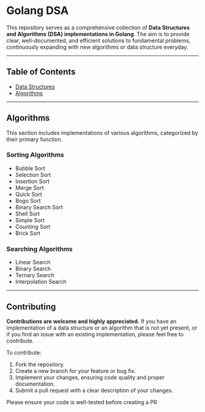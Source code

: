 # Golang DSA

This repository serves as a comprehensive collection of **Data Structures and Algorithms (DSA) implementations in Golang**. The aim is to provide clear, well-documented, and efficient solutions to fundamental problems, continuously expanding with new algorithms or data structure everyday.

---

## Table of Contents

* [Data Structures](#data-structures)
* [Algorithms](#algorithms)

---

## Algorithms

This section includes implementations of various algorithms, categorized by their primary function.

### Sorting Algorithms

* Bubble Sort
* Selection Sort
* Insertion Sort
* Merge Sort
* Quick Sort
* Bogo Sort
* Binary Search Sort
* Shell Sort
* Simple Sort
* Counting Sort
* Brick Sort

### Searching Algorithms

* Linear Search
* Binary Search
* Ternary Search
* Interpolation Search

---

## Contributing

**Contributions are welcome and highly appreciated.** If you have an implementation of a data structure or an algorithm that is not yet present, or if you find an issue with an existing implementation, please feel free to contribute.

To contribute:

1.  Fork the repository.
2.  Create a new branch for your feature or bug fix.
3.  Implement your changes, ensuring code quality and proper documentation.
4.  Submit a pull request with a clear description of your changes.

Please ensure your code is well-tested before creating a PR

